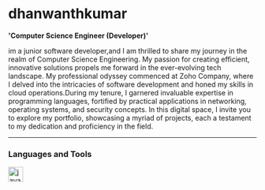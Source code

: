 # dhanwanthkumar

**'Computer Science Engineer (Developer)'**

im a junior software developer,and I am thrilled to share my journey in the realm of Computer Science Engineering. 
My passion for creating efficient, innovative solutions propels me forward in the ever-evolving tech landscape. 
My professional odyssey commenced at Zoho Company, where I delved into the intricacies of software development and honed my skills in cloud operations.During my tenure, I garnered invaluable expertise in programming languages, fortified by practical applications in networking, operating systems, and security concepts.
In this digital space, I invite you to explore my portfolio, showcasing a myriad of projects, each a testament to my dedication and proficiency in the field. 

---

### Languages and Tools

<img align="left" alt="java" width="30px" style="padding-right:10px;" src="https://cdn.jsdelivr.net/gh/devicons/devicon/icons/html5/html5-original.svg" />